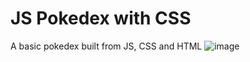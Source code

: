 # JS Pokedex with CSS
A basic pokedex built from JS, CSS and HTML
![image](https://user-images.githubusercontent.com/30941888/123517466-152e4580-d66f-11eb-9fba-bb6077229250.png)

